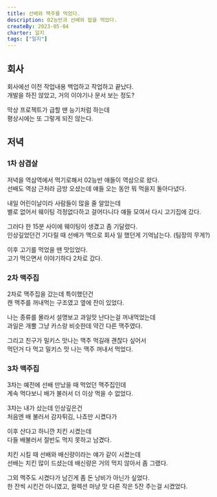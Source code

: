 ```yaml
---
title: 선배와 맥주를 먹었다.
description: 02능반과 선배와 밥을 먹었다.
createBy: 2023-05-04
charter: 일지
tags: ["일지"]
---
```


## 회사

회사에선 이전 작업내용 백업하고 작업하고 끝났다.  
개발을 하진 않았고, 거의 이야기나 문서 보는 정도?

막상 프로젝트가 급할 땐 능기처럼 하는데  
평상시에는 또 그렇게 되진 않는다.

## 저녁

### 1차 삼겹살

저녁을 역삼역에서 먹기로해서 02능반 얘들이 역삼으로 왔다.  
선배도 역삼 근처라 금방 오셨는데 얘들 오는 동안 뭐 먹을지 돌아다녔다.

내일 어린이날이라 사람들이 많을 줄 알았는데  
별로 없어서 웨이팅 걱정없다하고 걸어다니다 얘들 모여서 다시 고기집에 갔다.

그러다 한 15분 사이에 웨이팅이 생겼고 좀 기달렸다.  
인상깊었던건 기다릴 때 선배가 맥으로 회사 일 했던게 기억남는다. (팀장의 무게?)

이후 고기를 먹었을 땐 맛있었다.  
고기 먹으면서 이야기하다 2차로 갔다.

### 2차 맥주집

2차로 맥주집을 갔는데 특이했던건  
캔 맥주를 꺼내먹는 구조였고 옆에 잔이 있었다.

나는 종류를 몰라서 설명보고 과일맛 난다는걸 꺼내먹었는데  
과일은 개뿔 그냥 카스랑 비슷한데 약간 다른 맥주였다.

그리고 친구가 밀키스 맛나는 맥주 먹길래 괜찮다 싶어서  
먹던거 다 먹고 밀키스 맛 나는 맥주 꺼내서 먹었다.

### 3차 맥주집

3차는 예전에 선배 만났을 때 먹었던 맥주집인데  
계속 먹다보니 배가 불러서 더 이상 먹을 수 없었다.

3차는 내가 샀는데 인상깊은건  
처음엔 배 불러서 감자튀김, 나쵸만 시켰다가

이후 산다고 하니깐 치킨 시켰는데  
다들 배불러서 절반도 먹지 못하고 남겼다.

치킨 시킬 때 선배와 배신량이라는 얘가 같이 시켰는데  
선배는 치킨 많이 드셨는데 배신량은 거의 먹지 않아서 좀 그랬다.

그외 맥주도 시켰다가 남긴게 좀 돈 낭비가 아닌가 싶었다.  
한 잔씩 시킨건 아니였고, 컬렉션 마냥 맛 다른 작은 5잔 주는걸 시켰었다.
